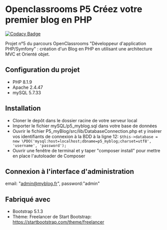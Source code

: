 # Openclassrooms P5 Créez votre premier blog en PHP

[![Codacy Badge](https://app.codacy.com/project/badge/Grade/f45354dac9734da290d39756d0296b0a)](https://www.codacy.com/gh/Phil4525/P5_myBlog/dashboard?utm_source=github.com&amp;utm_medium=referral&amp;utm_content=Phil4525/P5_myBlog&amp;utm_campaign=Badge_Grade)

Projet n°5 du parcours OpenClassrooms "Développeur d'application PHP/Symfony" : création d'un Blog en PHP en utilisant une architecture MVC et Orienté objet.

## Configuration du projet

- PHP 8.1.9
- Apache 2.4.47
- mySQL 5.7.33

## Installation

- Cloner le depôt dans le dossier racine de votre serveur local
- Importer le fichier mySQL/p5_myblog.sql dans votre base de données
- Ouvrir le fichier P5_myBlog/src/lib/DatabaseConnection.php et y insérer vos identifiants de connexion à la BDD à la ligne 12:
    `$this->database = new \PDO('mysql:host=localhost;dbname=p5_myblog;charset=utf8', 'username', 'password');`
- Ouvrir une fenêtre de terminal et y taper "composer install" pour mettre en place l'autoloader de Composer

## Connexion à l'interface d'administration

email: "admin@myblog.fr", password:"admin"

## Fabriqué avec

- Bootstrap 5.1.3
- Thème: Freelancer de Start Bootstrap: https://startbootstrap.com/theme/freelancer 

